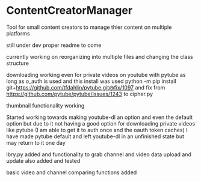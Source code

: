 # ContentCreatorManager
Tool for small content creators to manage thier content on multiple platforms

still under dev proper readme to come

currently working on reorganizing into multiple files and changing the class structure

downloading working even for private videos on youtube with pytube as long as o_auth is used and this install was used python -m pip install git+https://github.com/tfdahlin/pytube.git@fix/1097 and fix from https://github.com/pytube/pytube/issues/1243 to cipher.py

thumbnail functionality working

Started working towards making youtube-dl an option and even the default option but due to it not having a good option for downloading private videos like pytube (I am able to get it to auth once and the oauth token caches) I have made pytube default and left youtube-dl in an unfinished state but may return to it one day

lbry.py added and functionality to grab channel and video data upload and update also added and tested

basic video and channel comparing functions added